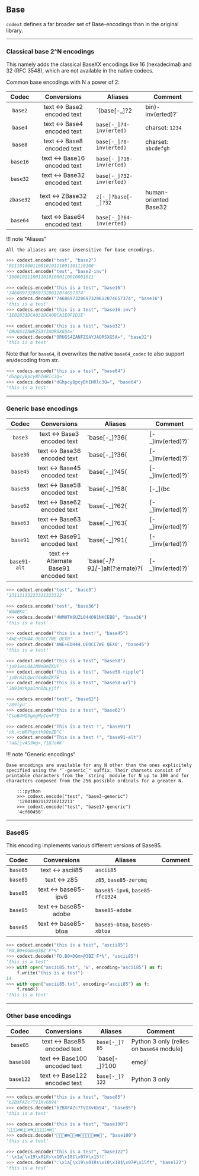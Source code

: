 ## Base

`codext` defines a far broader set of Base-encodings than in the original library.

-----

### Classical base 2^N encodings

This namely adds the classical BaseXX encodings like 16 (hexadecimal) and 32 (RFC 3548), which are not available in the native codecs.

Common base encodings with N a power of 2:

**Codec** | **Conversions** | **Aliases** | **Comment**
:---: | :---: | --- | ---
`base2` | text <-> Base2 encoded text | `(base[-_]?2|bin)-inv(erted)?` | 
`base4` | text <-> Base4 encoded text | `base[-_]?4-inv(erted)` | charset: `1234`
`base8` | text <-> Base8 encoded text | `base[-_]?8-inv(erted)` | charset: `abcdefgh`
`base16` | text <-> Base16 encoded text | `base[-_]?16-inv(erted)` | 
`base32` | text <-> Base32 encoded text | `base[-_]?32-inv(erted)` | 
`zbase32` | text <-> ZBase32 encoded text | `z[-_]?base[-_]?32` | human-oriented Base32
`base64` | text <-> Base64 encoded text | `base[-_]?64-inv(erted)` | 

!!! note "Aliases"
    
    All the aliases are case insensitive for base encodings.

```python
>>> codext.encode("test", "base2")
'01110100011001010111001101110100'
>>> codext.encode("test", "base2-inv")
'10001011100110101000110010001011'
```

```python
>>> codecs.encode("this is a test", "base16")
'7468697320697320612074657374'
>>> codecs.decode("7468697320697320612074657374", "base16")
'this is a test'
>>> codecs.encode("this is a test", "base16-inv")
'1E02031DCA031DCA0BCA1E0F1D1E'
```

```python
>>> codext.encode("this is a test", "base32")
'ORUGS4ZANFZSAYJAORSXG5A='
>>> codext.decode("ORUGS4ZANFZSAYJAORSXG5A=", "base32")
'this is a test'
```

Note that for `base64`, it overwrites the native `base64_codec` to also support en/decoding from str.

```python
>>> codecs.encode("this is a test", "base64")
'dGhpcyBpcyBhIHRlc3Q='
>>> codecs.decode("dGhpcyBpcyBhIHRlc3Q=", "base64")
'this is a test'
```

-----

### Generic base encodings

**Codec** | **Conversions** | **Aliases** | **Comment**
:---: | :---: | --- | ---
`base3` | text <-> Base3 encoded text | `base[-_]?36(|[-_]inv(erted)?)` | 
`base36` | text <-> Base36 encoded text | `base[-_]?36(|[-_]inv(erted)?)` | 
`base45` | text <-> Base45 encoded text | `base[-_]?45(|[-_]inv(erted)?)` | 
`base58` | text <-> Base58 encoded text | `base[-_]?58(|[-_](bc|bitcoin|rp|ripple|fl|flickr|short[-]?url|url))` | supports Bitcoin, Ripple and short URL
`base62` | text <-> Base62 encoded text | `base[-_]?62(|[-_]inv(erted)?)` | 
`base63` | text <-> Base63 encoded text | `base[-_]?63(|[-_]inv(erted)?)` | 
`base91` | text <-> Base91 encoded text | `base[-_]?91(|[-_]inv(erted)?)` | 
`base91-alt` | text <-> Alternate Base91 encoded text | `base[-_]?91[-_]alt(?:ernate)?(|[-_]inv(erted)?)` | Another version of Base91

```python
>>> codext.encode("test", "base3")
'23112113223321323322'
```

```python
>>> codecs.encode("test", "base36")
'WANEK4'
>>> codecs.decode("4WMHTK6UZL044O91NKCEB8", "base36")
'this is a test'
```

```python
>>> codext.encode("this is a test!", "base45")
'AWE+EDH44.OEOCC7WE QEX0'
>>> codext.decode('AWE+EDH44.OEOCC7WE QEX0', "base45")
'this is a test!'
```

```python
>>> codext.encode("this is a test", "base58")
'jo91waLQA1NNeBmZKUF'
>>> codext.encode("this is a test", "base58-ripple")
'jo9rA2LQwr44eBmZK7E'
>>> codext.encode("this is a test", "base58-url")
'JN91Wzkpa1nnDbLyjtf'
```

```python
>>> codecs.encode("test", "base62")
'289lyu'
>>> codecs.encode("this is a test", "base62")
'CsoB4HQ5gmgMyCenF7E'
```

```python
>>> codecs.encode("This is a test !", "base91")
'nX,<:WRT%yxth90oZB^C'
>>> codext.encode("This is a test !", "base91-alt")
'?a&[jv4S3Wg>,71@Jo#K'
```

!!! note "Generic encodings"
    
    Base encodings are available for any N other than the ones explicitely specified using the "`-generic`" suffix. Their charsets consist of printable characters from the `string` module for N up to 100 and for characters composed from the 256 possible ordinals for a greater N.

        :::python
        >>> codext.encode("test", "base3-generic")
        '12001002112210212211'
        >>> codext.encode("test", "base17-generic")
        '4cf60456'

-----

### Base85

This encoding implements various different versions of Base85.

**Codec** | **Conversions** | **Aliases** | **Comment**
:---: | :---: | --- | ---
`base85` | text <-> ascii85 | `ascii85` | 
`base85` | text <-> z85 | `z85`, `base85-zeromq` | 
`base85` | text <-> base85-ipv6 | `base85-ipv6`, `base85-rfc1924` | 
`base85` | text <-> base85-adobe | `base85-adobe` | 
`base85` | text <-> base85-btoa | `base85-btoa`, `base85-xbtoa` | 

```python
>>> codext.encode("this is a test", "ascii85")
"FD,B0+DGm>@3BZ'F*%"
>>> codext.decode("FD,B0+DGm>@3BZ'F*%", "ascii85")
'this is a test'
>>> with open("ascii85.txt", 'w', encoding="ascii85") as f:
	f.write("this is a test")
14
>>> with open("ascii85.txt", encoding="ascii85") as f:
	f.read()
'this is a test'
```

-----

### Other base encodings

**Codec** | **Conversions** | **Aliases** | **Comment**
:---: | :---: | --- | ---
`base85` | text <-> Base85 encoded text | `base[-_]?85` | Python 3 only (relies on `base64` module)
`base100` | text <-> Base100 encoded text | `base[-_]?100|emoji` | Python 3 only
`base122` | text <-> Base122 encoded text | `base[-_]?122` | Python 3 only

```python
>>> codecs.encode("this is a test", "base85")
'bZBXFAZc?TVIXv6b94'
>>> codecs.decode("bZBXFAZc?TVIXv6b94", "base85")
'this is a test'
```

```python
>>> codecs.encode("this is a test", "base100")
'👫👟👠👪🐗👠👪🐗👘🐗👫👜👪👫'
>>> codecs.decode("👫👟👠👪🐗👠👪🐗👘🐗👫👜👪👫", "base100")
'this is a test'
```

```python
>>> codecs.encode("this is a test", "base122")
':\x1aʗ\x19\x01Rs\x10\x18$\x07#\x15ft'
>>> codecs.decode(":\x1aʗ\x19\x01Rs\x10\x18$\x07#\x15ft", "base122")
'this is a test'
```

